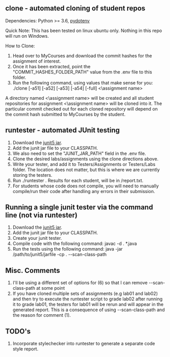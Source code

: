 ## clone - automated cloning of student repos

Dependencies: Python >= 3.6, [pydotenv](https://pypi.org/project/python-dotenv/)

Quick Note: This has been tested on linux ubuntu only.  Nothing in this repo will run on Windows.

How to Clone:
1) Head over to MyCourses and download the commit hashes for the assignment
   of interest.
2) Once it has been extracted, point the "COMMIT_HASHES_FOLDER_PATH" value
   from the .env file to this folder.
3) Run the following command, using values that make sense for you: ./clone [-a51] [-a52] [-a53] [-a54] [-full] <\assignment name>

A directory named <\assignment name> will be created and all student
repositories for assignment <\assignment name> will be cloned into it.
The particular commit checked out for each cloned repository will depend on
the commit hash submitted to MyCourses by the student.

## runtester - automated JUnit testing

1) Download the [junit5 jar](https://mvnrepository.com/artifact/org.junit.platform/junit-platform-console-standalone/1.5.0).
2) Add the junit jar file to your CLASSPATH.
3) We also need to set the "JUNIT_JAR_PATH" field in the .env file.
4) Clone the desired labs/assignments using the clone directions above.
5) Write your tester, and add it to Testers/Assignments or Testers/Labs folder.  The location does not matter, but this is
   where we are currently storing the testers.
6) Run ./runtester <assignmentName> <testerPath>. Results for each student, will be in
   <assignmentName>/report.txt.
7) For students whose code does not compile, you will need to manually compile/run their code after handling any
   errors in their submission.

## Running a single junit tester via the command line (not via runtester)

1) Download the [junit5 jar](http://www.java2s.com/example/jar/j/download-junit412jar-file.html).
2) Add the junit jar file to your CLASSPATH.
3) Create your junit tester.
5) Compile code with the following command: javac -d . *.java
6) Run the tests using the following command: java -jar /path/to/junit5/jarfile -cp . --scan-class-path

## Misc. Comments
1) I'll be using a different set of options for (6) so that I can remove --scan-class-path at some point
2) If you have cloned multiple sets of assignments (e.g lab01 and lab02) and then try to execute the runtester
script to grade lab02 after running it to grade lab01, the testers for lab01 will be rerun and will appear in the
generated report.  This is a consequence of using --scan-class-path and the reason for comment (1).

## TODO's
1) Incorporate stylechecker into runtester to generate a separate code style report.
